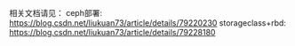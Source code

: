 相关文档请见：
ceph部署: https://blog.csdn.net/liukuan73/article/details/79220230
storageclass+rbd: https://blog.csdn.net/liukuan73/article/details/79228180
